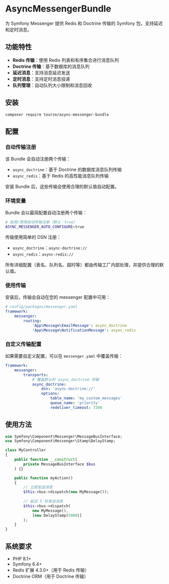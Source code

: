 # AsyncMessengerBundle

为 Symfony Messenger 提供 Redis 和 Doctrine 传输的 Symfony 包，支持延迟和定时消息。

## 功能特性

- **Redis 传输**：使用 Redis 列表和有序集合进行消息队列
- **Doctrine 传输**：基于数据库的消息队列
- **延迟消息**：支持消息延迟发送
- **定时消息**：支持定时消息投递
- **队列管理**：自动队列大小限制和消息回收

## 安装

```bash
composer require tourze/async-messenger-bundle
```

## 配置

### 自动传输注册

该 Bundle 会自动注册两个传输：
- `async_doctrine`：基于 Doctrine 的数据库消息队列传输
- `async_redis`：基于 Redis 的高性能消息队列传输

安装 Bundle 后，这些传输会使用合理的默认值自动配置。

### 环境变量

Bundle 会以最简配置自动注册两个传输：

```bash
# 启用/禁用自动传输注册（默认：true）
ASYNC_MESSENGER_AUTO_CONFIGURE=true
```

传输使用简单的 DSN 注册：
- `async_doctrine`：`async-doctrine://`
- `async_redis`：`async-redis://`

所有详细配置（表名、队列名、超时等）都由传输工厂内部处理，并提供合理的默认值。

### 使用传输

安装后，传输会自动在您的 messenger 配置中可用：

```yaml
# config/packages/messenger.yaml
framework:
    messenger:
        routing:
            'App\Message\EmailMessage': async_doctrine
            'App\Message\NotificationMessage': async_redis
```

### 自定义传输配置

如果需要自定义配置，可以在 `messenger.yaml` 中覆盖传输：

```yaml
framework:
    messenger:
        transports:
            # 覆盖默认的 async_doctrine 传输
            async_doctrine:
                dsn: 'async-doctrine://'
                options:
                    table_name: 'my_custom_messages'
                    queue_name: 'priority'
                    redeliver_timeout: 7200
```

## 使用方法

```php
use Symfony\Component\Messenger\MessageBusInterface;
use Symfony\Component\Messenger\Stamp\DelayStamp;

class MyController
{
    public function __construct(
        private MessageBusInterface $bus
    ) {}

    public function myAction()
    {
        // 立即发送消息
        $this->bus->dispatch(new MyMessage());
        
        // 延迟 5 秒发送消息
        $this->bus->dispatch(
            new MyMessage(),
            [new DelayStamp(5000)]
        );
    }
}
```

## 系统要求

- PHP 8.1+
- Symfony 6.4+
- Redis 扩展 4.3.0+（用于 Redis 传输）
- Doctrine ORM（用于 Doctrine 传输）